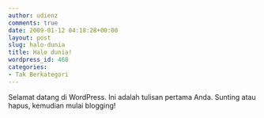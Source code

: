 ```yaml
---
author: udienz
comments: true
date: 2009-01-12 04:18:28+00:00
layout: post
slug: halo-dunia
title: Halo dunia!
wordpress_id: 468
categories:
- Tak Berkategori
---
```


Selamat datang di WordPress. Ini adalah tulisan pertama Anda. Sunting atau hapus, kemudian mulai blogging!
